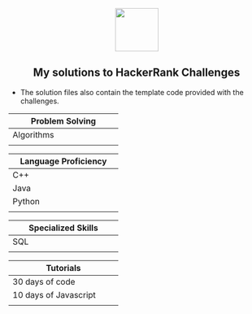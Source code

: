 <p align="center">
    <a href="https://www.hackerrank.com/greeneyedgeek">
        <img height=85 src="https://d3keuzeb2crhkn.cloudfront.net/hackerrank/assets/styleguide/logo_wordmark-f5c5eb61ab0a154c3ed9eda24d0b9e31.svg">
    </a>
    <h2 align="center">My solutions to HackerRank Challenges</h2>
    <ul>
    <li>The solution files also contain the template code provided with the challenges.</li>
    </ul>
</p>
<div>

|Problem Solving      |
|---------------------|
|Algorithms           |
|<img width=200/>     |

|Language Proficiency
|---------------------|
|C++                  |
|Java                 |
|Python               |
|<img width=200/>     |

|Specialized Skills   |
|---------------------|
|SQL                  |
|<img width=200/>     |
    
|Tutorials            |
|---------------------|
|30 days of code      | 
|10 days of Javascript|
|<img width=200/>     |

</div>

